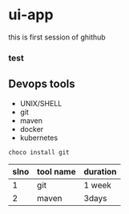 # ui-app

this is first session of ghithub

### test

## Devops tools

- UNIX/SHELL
- git
- maven
- docker
- kubernetes

``` choco install git ```

slno  | tool name | duration
------|-----------|---------
1 | git | 1 week
2  | maven | 3days
